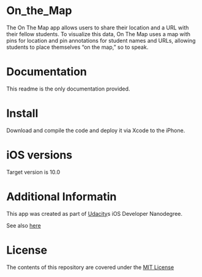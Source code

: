 # On_the_Map


The On The Map app allows users to share their location and a URL with their fellow students. To visualize this data, On The Map uses a map with pins for location and pin annotations for student names and URLs, allowing students to place themselves “on the map,” so to speak.


# Documentation

This readme is the only documentation provided.


# Install

Download and compile the code and deploy it via Xcode to the iPhone.



# iOS versions

Target version is 10.0


# Additional Informatin

This app was created as part of [Udacity](https://www.udacity.com)s iOS Developer Nanodegree.

See also [here](https://www.udacity.com/course/ios-developer-nanodegree--nd003)


# License

The contents of this repository are covered under the [MIT License](https://github.com/sstanic/VirtualTourist/blob/master/LICENSE)
